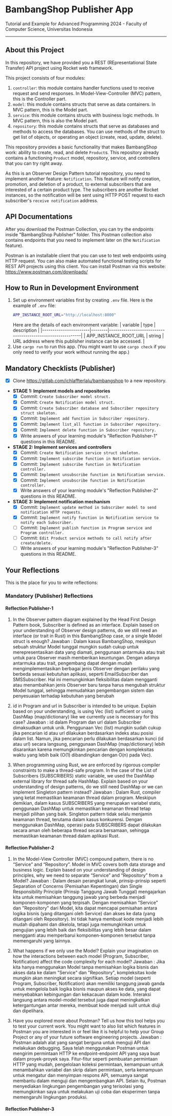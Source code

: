 # BambangShop Publisher App
Tutorial and Example for Advanced Programming 2024 - Faculty of Computer Science, Universitas Indonesia

---

## About this Project
In this repository, we have provided you a REST (REpresentational State Transfer) API project using Rocket web framework.

This project consists of four modules:
1.  `controller`: this module contains handler functions used to receive request and send responses.
    In Model-View-Controller (MVC) pattern, this is the Controller part.
2.  `model`: this module contains structs that serve as data containers.
    In MVC pattern, this is the Model part.
3.  `service`: this module contains structs with business logic methods.
    In MVC pattern, this is also the Model part.
4.  `repository`: this module contains structs that serve as databases and methods to access the databases.
    You can use methods of the struct to get list of objects, or operating an object (create, read, update, delete).

This repository provides a basic functionality that makes BambangShop work: ability to create, read, and delete `Product`s.
This repository already contains a functioning `Product` model, repository, service, and controllers that you can try right away.

As this is an Observer Design Pattern tutorial repository, you need to implement another feature: `Notification`.
This feature will notify creation, promotion, and deletion of a product, to external subscribers that are interested of a certain product type.
The subscribers are another Rocket instances, so the notification will be sent using HTTP POST request to each subscriber's `receive notification` address.

## API Documentations

<!-- You can download the Postman Collection JSON here: https://ristek.link/AdvProgWeek7Postman -->

After you download the Postman Collection, you can try the endpoints inside "BambangShop Publisher" folder.
This Postman collection also contains endpoints that you need to implement later on (the `Notification` feature).

Postman is an installable client that you can use to test web endpoints using HTTP request.
You can also make automated functional testing scripts for REST API projects using this client.
You can install Postman via this website: https://www.postman.com/downloads/

## How to Run in Development Environment
1.  Set up environment variables first by creating `.env` file.
    Here is the example of `.env` file:
    ```bash
    APP_INSTANCE_ROOT_URL="http://localhost:8000"
    ```
    Here are the details of each environment variable:
    | variable              | type   | description                                                |
    |-----------------------|--------|------------------------------------------------------------|
    | APP_INSTANCE_ROOT_URL | string | URL address where this publisher instance can be accessed. |
2.  Use `cargo run` to run this app.
    (You might want to use `cargo check` if you only need to verify your work without running the app.)

## Mandatory Checklists (Publisher)
-   [x] Clone https://gitlab.com/ichlaffterlalu/bambangshop to a new repository.
-   **STAGE 1: Implement models and repositories**
    -   [x] Commit: `Create Subscriber model struct.`
    -   [x] Commit: `Create Notification model struct.`
    -   [x] Commit: `Create Subscriber database and Subscriber repository struct skeleton.`
    -   [X] Commit: `Implement add function in Subscriber repository.`
    -   [x] Commit: `Implement list_all function in Subscriber repository.`
    -   [x] Commit: `Implement delete function in Subscriber repository.`
    -   [x] Write answers of your learning module's "Reflection Publisher-1" questions in this README.
-   **STAGE 2: Implement services and controllers**
    -   [x] Commit: `Create Notification service struct skeleton.`
    -   [x] Commit: `Implement subscribe function in Notification service.`
    -   [x] Commit: `Implement subscribe function in Notification controller.`
    -   [x] Commit: `Implement unsubscribe function in Notification service.`
    -   [x] Commit: `Implement unsubscribe function in Notification controller.`
    -   [x] Write answers of your learning module's "Reflection Publisher-2" questions in this README.
-   **STAGE 3: Implement notification mechanism**
    -   [x] Commit: `Implement update method in Subscriber model to send notification HTTP requests.`
    -   [x] Commit: `Implement notify function in Notification service to notify each Subscriber.`
    -   [ ] Commit: `Implement publish function in Program service and Program controller.`
    -   [ ] Commit: `Edit Product service methods to call notify after create/delete.`
    -   [ ] Write answers of your learning module's "Reflection Publisher-3" questions in this README.

## Your Reflections
This is the place for you to write reflections:

### Mandatory (Publisher) Reflections

#### Reflection Publisher-1
1. In the Observer pattern diagram explained by the Head First Design Pattern book, Subscriber is defined as an interface. Explain based on your understanding of Observer design patterns, do we still need an interface (or trait in Rust) in this BambangShop case, or a single Model struct is enough?
Jawaban : 
Dalam kasus BambangShop, meskipun sebuah struktur Model tunggal mungkin sudah cukup untuk merepresentasikan data yang diamati, penggunaan antarmuka atau trait untuk para Observer masih memberikan keuntungan. Dengan adanya antarmuka atau trait, pengembang dapat dengan mudah mengimplementasikan berbagai jenis Observer dengan perilaku yang berbeda sesuai kebutuhan aplikasi, seperti EmailSubscriber dan SMSSubscriber. Hal ini memungkinkan fleksibilitas dalam mengganti atau menambahkan jenis Observer baru tanpa harus mengubah struktur Model tunggal, sehingga memudahkan pengembangan sistem dan penyesuaian terhadap kebutuhan yang berubah

2. id in Program and url in Subscriber is intended to be unique. Explain based on your understanding, is using Vec (list) sufficient or using DashMap (map/dictionary) like we currently use is necessary for this case?
Jawaban : 
id dalam Program dan url dalam Subscriber dimaksudkan untuk unik. Penggunaan Vec (list) mungkin sudah cukup jika pencarian id atau url dilakukan berdasarkan indeks atau posisi dalam list. Namun, jika pencarian perlu dilakukan berdasarkan kunci (id atau url) secara langsung, penggunaan DashMap (map/dictionary) lebih disarankan karena memungkinkan pencarian dengan kompleksitas waktu yang lebih baik (O(1) dibandingkan dengan O(n) pada Vec).

3. When programming using Rust, we are enforced by rigorous compiler constraints to make a thread-safe program. In the case of the List of Subscribers (SUBSCRIBERS) static variable, we used the DashMap external library for thread safe HashMap. Explain based on your understanding of design patterns, do we still need DashMap or we can implement Singleton pattern instead?
Jawaban : 
Dalam Rust, compiler yang ketat memastikan keamanan thread dalam program. Meskipun demikian, dalam kasus SUBSCRIBERS yang merupakan variabel statis, penggunaan DashMap untuk memastikan keamanan thread tetap menjadi pilihan yang baik. Singleton pattern tidak selalu menjamin keamanan thread, terutama dalam kasus konkurensi. Dengan menggunakan DashMap, operasi pada SUBSCRIBERS dapat dilakukan secara aman oleh beberapa thread secara bersamaan, sehingga memastikan keamanan thread dalam aplikasi Rust.

#### Reflection Publisher-2
1. In the Model-View Controller (MVC) compound pattern, there is no “Service” and “Repository”. Model in MVC covers both data storage and business logic. Explain based on your understanding of design principles, why we need to separate “Service” and “Repository” from a Model?
Jawaban : 
Dalam desain perangkat lunak, prinsip-prinsip seperti Separation of Concerns (Pemisahan Kepentingan) dan Single Responsibility Principle (Prinsip Tanggung Jawab Tunggal) mengajarkan kita untuk memisahkan tanggung jawab yang berbeda menjadi komponen-komponen yang terpisah. Dengan memisahkan "Service" dan "Repository" dari Model, kita dapat mencapai pemisahan antara logika bisnis (yang ditangani oleh Service) dan akses ke data (yang ditangani oleh Repository). Ini tidak hanya membuat kode menjadi lebih mudah dipahami dan dikelola, tetapi juga memungkinkan untuk pengujian yang lebih baik dan fleksibilitas yang lebih besar dalam mengganti atau memperbarui komponen-komponen tersebut tanpa memengaruhi yang lainnya.

2. What happens if we only use the Model? Explain your imagination on how the interactions between each model (Program, Subscriber, Notification) affect the code complexity for each model?
Jawaban : 
Jika kita hanya menggunakan Model tanpa memisahkan logika bisnis dan akses data ke dalam "Service" dan "Repository", kompleksitas kode mungkin akan meningkat secara signifikan. Setiap model (seperti Program, Subscriber, Notification) akan memiliki tanggung jawab ganda untuk mengelola baik logika bisnis maupun akses ke data, yang dapat menyebabkan kebingungan dan kekacauan dalam kode. Interaksi langsung antara model-model tersebut juga dapat meningkatkan ketergantungan antar mereka, membuat kode menjadi sulit untuk diuji dan dipelihara.

3. Have you explored more about Postman? Tell us how this tool helps you to test your current work. You might want to also list which features in Postman you are interested in or feel like it is helpful to help your Group Project or any of your future software engineering projects.
Jawaban : 
Postman adalah alat yang sangat berguna untuk menguji API dan melakukan debugging. Saya telah menggunakan Postman untuk mengirim permintaan HTTP ke endpoint-endpoint API yang saya buat dalam proyek-proyek saya. Fitur-fitur seperti pembuatan permintaan HTTP yang mudah, pengelolaan koleksi permintaan, kemampuan untuk menambahkan variabel dan skrip dalam permintaan, serta kemampuan untuk mengatur dan menyimpan respons API, semuanya sangat membantu dalam menguji dan mengembangkan API. Selain itu, Postman menyediakan lingkungan pengembangan yang terisolasi yang memungkinkan saya untuk melakukan uji coba dan eksperimen tanpa memengaruhi lingkungan produksi.


#### Reflection Publisher-3
